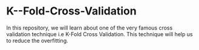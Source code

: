 # K--Fold-Cross-Validation
In this repository, we will learn about one of the very famous cross validation technique i.e K-Fold Cross Validation. This technique will help us to reduce the overfitting.
